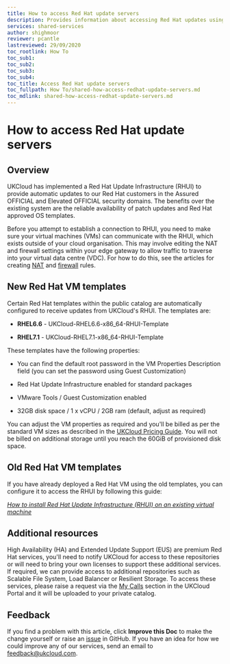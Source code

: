 ```yaml
---
title: How to access Red Hat update servers
description: Provides information about accessing Red Hat updates using Red Hat Update Infrastructure (RHUI)
services: shared-services
author: shighmoor
reviewer: pcantle
lastreviewed: 29/09/2020
toc_rootlink: How To
toc_sub1: 
toc_sub2:
toc_sub3:
toc_sub4:
toc_title: Access Red Hat update servers
toc_fullpath: How To/shared-how-access-redhat-update-servers.md
toc_mdlink: shared-how-access-redhat-update-servers.md
---
```


# How to access Red Hat update servers

## Overview

UKCloud has implemented a Red Hat Update Infrastructure (RHUI) to provide automatic updates to our Red Hat customers in the Assured OFFICIAL and Elevated OFFICIAL security domains. The benefits over the existing system are the reliable availability of patch updates and Red Hat approved OS templates.

Before you attempt to establish a connection to RHUI, you need to make sure your virtual machines (VMs) can communicate with the RHUI, which exists outside of your cloud organisation. This may involve editing the NAT and firewall settings within your edge gateway to allow traffic to traverse into your virtual data centre (VDC). For how to do this, see the articles for creating [NAT](../vmware/vmw-how-create-nat-rules.md) and [firewall](../vmware/vmw-how-create-firewall-rules.md) rules.

## New Red Hat VM templates

Certain Red Hat templates within the public catalog are automatically configured to receive updates from UKCloud's RHUI. The templates are:

- **RHEL6.6** - UKCloud-RHEL6.6-x86_64-RHUI-Template

- **RHEL7.1** - UKCloud-RHEL7.1-x86_64-RHUI-Template

These templates have the following properties:

- You can find the default root password in the VM Properties Description field (you can set the password using Guest Customization)

- Red Hat Update Infrastructure enabled for standard packages

- VMware Tools / Guest Customization enabled

- 32GB disk space / 1 x vCPU / 2GB ram (default, adjust as required)

You can adjust the VM properties as required and you'll be billed as per the standard VM sizes as described in the [UKCloud Pricing Guide](https://ukcloud.com/pricing-guide). You will not be billed on additional storage until you reach the 60GiB of provisioned disk space.

## Old Red Hat VM templates

If you have already deployed a Red Hat VM using the old templates, you can configure it to access the RHUI by following this guide:

[*How to install Red Hat Update Infrastructure (RHUI) on an existing virtual machine*](shared-how-install-rhui-vm.md)

## Additional resources

High Availability (HA) and Extended Update Support (EUS) are premium Red Hat services, you'll need to notify UKCloud for access to these repositories or will need to bring your own licenses to support these additional services. If required, we can provide access to additional repositories such as Scalable File System, Load Balancer or Resilient Storage. To access these services, please raise a request via the [My Calls](https://portal.skyscapecloud.com/support/ivanti) section in the UKCloud Portal and it will be uploaded to your private catalog.

## Feedback

If you find a problem with this article, click **Improve this Doc** to make the change yourself or raise an [issue](https://github.com/UKCloud/documentation/issues) in GitHub. If you have an idea for how we could improve any of our services, send an email to <feedback@ukcloud.com>.
